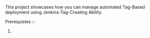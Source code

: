 This project showcases how you can manage automated Tag-Based deployment using Jenkins-Tag-Creating Ability.

Prerequistes :-

1. 
